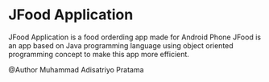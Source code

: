 # JFood Application


JFood Application is a food orderding app made for Android Phone
JFood is an app based on Java programming language using object oriented programming concept to make this app more efficient.

@Author Muhammad Adisatriyo Pratama
